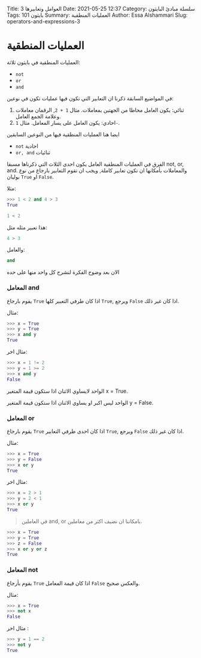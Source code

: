Title: العوامل وتعابيرها 3
Date: 2021-05-25 12:37
Category: سلسلة مبادئ البايثون
Tags: بايثون 101
Summary: العمليات المنطقية
Author: Essa Alshammari
Slug: operators-and-expressions-3

# العمليات المنطقية

العمليات المنطقية في بايثون ثلاثة:

 - `not`
 - `or`
 - `and`

في المواضيع السابقة ذكرنا ان التعابير التي تكون فيها عمليات تكون في نوعين:

 

 1. ثنائي: يكون العامل محاطا من الجهتين بمعاملات. مثال `1 + 2`, الرقمان معاملات  وعلامة الجمع العامل.
 2. احادي: يكون العامل على يسار المعامل. مثال `1-`.

ايضا هنا العمليات المنطقية فيها من النوعين السابقين

 - `not` احادية
 - `or, and` ثنائيات

الفرق في العمليات المنطقية العامل يكون احدى الثلاث التي ذكرناها مسبقا not, or, and.
والمعاملات بأمكانها ان تكون تعابير كاملة, ويجب ان تقوم التعابير بارجاع من نوع بوليان `True` او `False`.

مثلا:

```python
>>> 1 < 2 and 4 > 3
True
```

```python
1 < 2
```

هذا تعبير مثله مثل:

```python
4 > 3
```

والعامل:

```python
and
```

الان بعد وضوح الفكرة لنشرح كل واحد منها على حده

### المعامل and

يقوم بارجاع `True` اذا كان طرفي التعبير كلها `True`, ويرجع `False` اذا كان غير ذلك.

مثال:

```python
>>> x = True
>>> y = True
>>> x and y
True
```

مثال اخر:

```python
>>> x = 1 != 2
>>> y = 1 >= 2 
>>> x and y 
False
```

الواحد لايساوي الاثنان اذا ستكون قيمة المتغير  x = True.

الواحد ليس اكبر او يساوي الاثنان اذا ستكون قيمة المتغير y = False.


### المعامل or

يقوم بارجاع `True` اذا كان احدى طرفي التعابير `True`, ويرجع `False` اذا كان غير ذلك.

مثال:

```python
>>> x = True
>>> y = False
>>> x or y
True
```

مثال اخر:

```python
>>> x = 2 > 1
>>> y = 2 < 1
>>> x or y
True
```

> في العاملين and, or بامكاننا ان نضيف اكثر من معاملين.

```python
>>> x = True
>>> y = True
>>> z = False
>>> x or y or z
True
```

### المعامل not

يقوم بأرجاع `True` اذا كان قيمة المعامل `False` والعكس صحيح.

مثال:

```python
>>> x = True
>>> not x
False
```

مثال اخر :

```python
>>> y = 1 == 2
>>> not y
True
```

